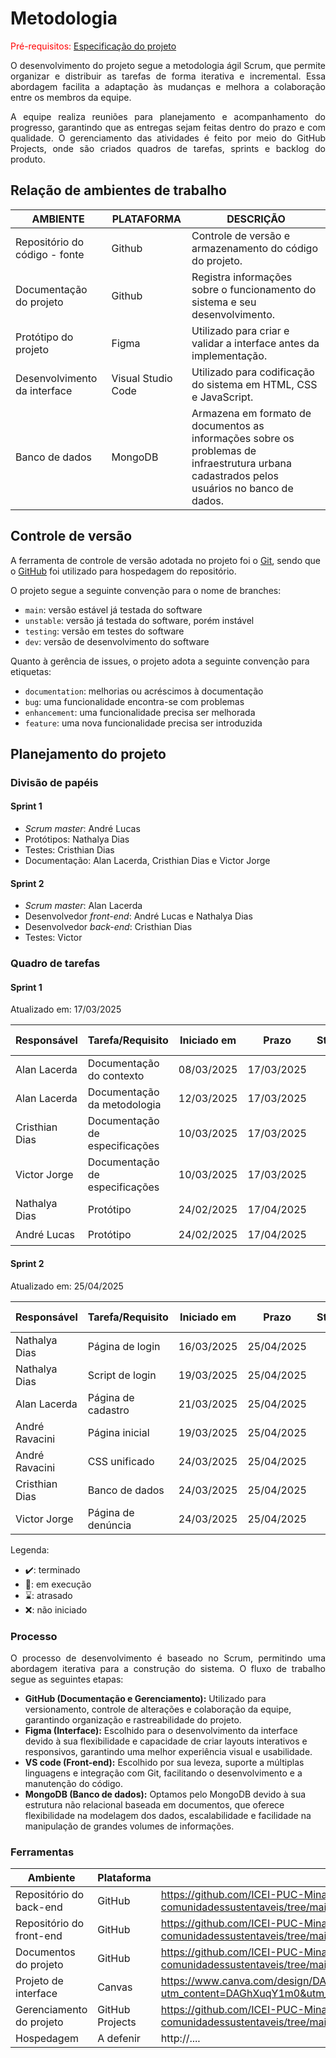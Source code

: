 
# Metodologia

<span style="color:red">Pré-requisitos: <a href="02-Especificacao.md"> Especificação do projeto</a></span>

<p align="justify">O desenvolvimento do projeto segue a metodologia ágil Scrum, que permite organizar e distribuir as tarefas de forma iterativa e incremental. Essa abordagem facilita a adaptação às mudanças e melhora a colaboração entre os membros da equipe.</p>
<p align="justify">A equipe realiza reuniões para planejamento e acompanhamento do progresso, garantindo que as entregas sejam feitas dentro do prazo e com qualidade. O gerenciamento das atividades é feito por meio do GitHub Projects, onde são criados quadros de tarefas, sprints e backlog do produto.</p>

## Relação de ambientes de trabalho

|AMBIENTE | PLATAFORMA | DESCRIÇÃO                 |
|--------------------|------------------------------------|----------------------------------------|
|Repositório do código - fonte | Github         |Controle de versão e armazenamento do código do projeto.              |
|Documentação do projeto     | Github               | Registra informações sobre o funcionamento do sistema e seu desenvolvimento. |
|Protótipo do projeto      | Figma            | Utilizado para criar e validar a interface antes da implementação. |
|Desenvolvimento da interface      | Visual Studio Code                | Utilizado para codificação do sistema em HTML, CSS e JavaScript. |
|Banco de dados       | MongoDB              |Armazena em formato de documentos as informações sobre os problemas de infraestrutura urbana cadastrados pelos usuários no banco de dados.|


## Controle de versão

A ferramenta de controle de versão adotada no projeto foi o [Git](https://git-scm.com/), sendo que o [GitHub](https://github.com) foi utilizado para hospedagem do repositório.

O projeto segue a seguinte convenção para o nome de branches:

- `main`: versão estável já testada do software
- `unstable`: versão já testada do software, porém instável
- `testing`: versão em testes do software
- `dev`: versão de desenvolvimento do software

Quanto à gerência de issues, o projeto adota a seguinte convenção para etiquetas:

- `documentation`: melhorias ou acréscimos à documentação
- `bug`: uma funcionalidade encontra-se com problemas
- `enhancement`: uma funcionalidade precisa ser melhorada
- `feature`: uma nova funcionalidade precisa ser introduzida

## Planejamento do projeto

###  Divisão de papéis

#### Sprint 1
- _Scrum master_: André Lucas
- Protótipos: Nathalya Dias
- Testes: Cristhian Dias
- Documentação: Alan Lacerda, Cristhian Dias e Victor Jorge

#### Sprint 2
- _Scrum master_: Alan Lacerda
- Desenvolvedor _front-end_: André Lucas e Nathalya Dias
- Desenvolvedor _back-end_: Cristhian Dias
- Testes: Victor

###  Quadro de tarefas

#### Sprint 1

Atualizado em: 17/03/2025

| Responsável   | Tarefa/Requisito | Iniciado em    | Prazo      | Status | Terminado em    |
| :----         |    :----         |      :----:    | :----:     | :----: | :----:          |
| Alan Lacerda       | Documentação do contexto | 08/03/2025     | 17/03/2025 | ✔️    | 11/03/2025      |
| Alan Lacerda       | Documentação da metodologia | 12/03/2025     | 17/03/2025 | ✔️    | 16/03/2025      | 
| Cristhian Dias        | Documentação de especificações  | 10/03/2025     | 17/03/2025 | ✔️     |         17/03/2025        |
| Victor Jorge       | Documentação de especificações  |    10/03/2025        | 17/03/2025 | ✔️    |     17/03/2025  |
| Nathalya Dias      | Protótipo  |    24/02/2025        | 17/04/2025 | ✔️    |  24/02/2025     |
| André Lucas        | Protótipo   | 24/02/2025     | 17/04/2025 | ✔️    |    24/02/2025           | 

#### Sprint 2

Atualizado em: 25/04/2025

| Responsável   | Tarefa/Requisito  | Iniciado em    | Prazo      | Status | Terminado em |
| :----         |    :----          |      :----:    | :----:     | :----: | :----:       |
| Nathalya Dias | Página de login   | 16/03/2025     | 25/04/2025 |   ✔️  | 07/04/2025    |
| Nathalya Dias | Script de login   |  19/03/2025    | 25/04/2025 |  ✔️   |  07/04/2025   |
| Alan Lacerda  | Página de cadastro|  21/03/2025    | 25/04/2025 |  ✔️   |  13/04/2025   |
| André Ravacini| Página inicial    | 19/03/2025     | 25/04/2025 | ✔️    | 01/04/2024    |
| André Ravacini| CSS unificado     | 24/03/2025     | 25/04/2025 | ✔️    | 01/04/2025    |
| Cristhian Dias| Banco de dados    |  24/03/2025    | 25/04/2025 |  ✔️   |  20/04/2025   |
| Victor Jorge  | Página de denúncia|  24/03/2025    | 25/04/2025 |  ✔️   |  18/04/2025   |

Legenda:
- ✔️: terminado
- 📝: em execução
- ⌛: atrasado
- ❌: não iniciado

### Processo

<p align="justify">O processo de desenvolvimento é baseado no Scrum, permitindo uma abordagem iterativa para a construção do sistema. O fluxo de trabalho segue as seguintes etapas:</p>

 - **GitHub (Documentação e Gerenciamento):** Utilizado para versionamento, controle de alterações e colaboração da equipe, garantindo organização e rastreabilidade do projeto.
 - **Figma (Interface):** Escolhido para o desenvolvimento da interface devido à sua flexibilidade e capacidade de criar layouts interativos e responsivos, garantindo uma melhor experiência visual e usabilidade.
 - **VS code (Front-end):** Escolhido por sua leveza, suporte a múltiplas linguagens e integração com Git, facilitando o desenvolvimento e a manutenção do código.
 - **MongoDB (Banco de dados):** Optamos pelo MongoDB devido à sua estrutura não relacional baseada em documentos, que oferece flexibilidade na modelagem dos dados, escalabilidade e facilidade na manipulação de grandes volumes de informações.

### Ferramentas



| Ambiente                            | Plataforma                         | Link de acesso                         |
|-------------------------------------|------------------------------------|----------------------------------------|
| Repositório do back-end         | GitHub                             |https://github.com/ICEI-PUC-Minas-PBE-ADS-SI/2025-1-p3-tidai-cidades-comunidadessustentaveis/tree/main/src/back                          |
| Repositório do front-end            | GitHub                           | https://github.com/ICEI-PUC-Minas-PBE-ADS-SI/2025-1-p3-tidai-cidades-comunidadessustentaveis/tree/main/src/front                            |
| Documentos do projeto               | GitHub                             | https://github.com/ICEI-PUC-Minas-PBE-ADS-SI/2025-1-p3-tidai-cidades-comunidadessustentaveis/tree/mai                        |
| Projeto de interface                | Canvas                             | https://www.canva.com/design/DAGhXuqY1m0/k-_0P_ylrLWH7eWcf_YAxA/edit?utm_content=DAGhXuqY1m0&utm_campaign=designshare&utm_medium=link2&utm_source=sharebutton                            |
| Gerenciamento do projeto            | GitHub Projects                    | https://github.com/ICEI-PUC-Minas-PBE-ADS-SI/2025-1-p3-tidai-cidades-comunidadessustentaveis/tree/mai                         |
| Hospedagem                          | A defenir                           | http://....                            |
 
